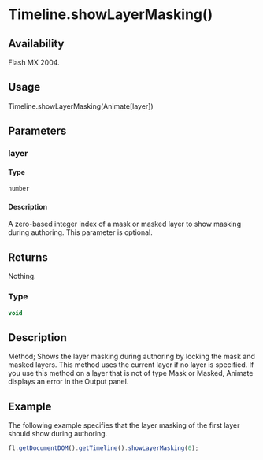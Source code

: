 # Timeline.showLayerMasking()

## Availability

Flash MX 2004.

## Usage

Timeline.showLayerMasking(Animate[layer])

## Parameters

### **layer**

#### Type

```typescript
number
```

#### Description

A zero-based integer index of a mask or masked layer to show masking during authoring. This parameter is optional.

## Returns

Nothing.

### Type

```typescript
void
```

## Description

Method; Shows the layer masking during authoring by locking the mask and masked layers. This method uses the current layer if no layer is specified. If you use this method on a layer that is not of type Mask or Masked, Animate displays an error in the Output panel.

## Example

The following example specifies that the layer masking of the first layer should show during authoring.

```javascript
fl.getDocumentDOM().getTimeline().showLayerMasking(0);
```
